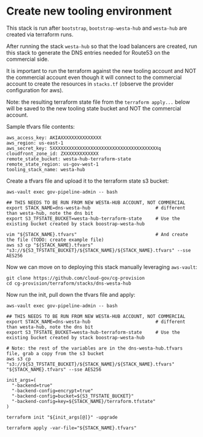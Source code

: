 # Create new tooling environment

This stack is run after `bootstrap`, `bootstrap-westa-hub` and `westa-hub` are created via terraform runs.

After running the stack `westa-hub` so that the load balancers are created, run this stack to generate the DNS entries needed for Route53 on the commercial side.

It is important to run the terraform against the new tooling account and NOT the commercial account even though it will connect to the commercial account to create the resources in `stacks.tf` (observe the provider configuration for aws).


Note: the resulting terraform state file from the `terraform apply...` below will be saved to the new tooling state bucket and NOT the commercial account.


Sample tfvars file contents:

```
aws_access_key: AKIAXXXXXXXXXXXXXXX
aws_region: us-east-1
aws_secret_key: 5XXXXXXXXXXXXXXXXXXXXXXXXXXXXXXXXXXXXXXXq
cloudfront_zone_id: ZXXXXXXXXXXXXX
remote_state_bucket: westa-hub-terraform-state
remote_state_region: us-gov-west-1
tooling_stack_name: westa-hub
```


Create a tfvars file and upload it to the terraform state s3 bucket:

```
aws-vault exec gov-pipeline-admin -- bash

## THIS NEEDS TO BE RUN FROM NEW WESTA-HUB ACCOUNT, NOT COMMERCIAL
export STACK_NAME=dns-westa-hub                        # different than westa-hub, note the dns bit
export S3_TFSTATE_BUCKET=westa-hub-terraform-state     # Use the existing bucket created by stack boostrap-westa-hub

vim "${STACK_NAME}.tfvars"                             # And create the file (TODO: create example file)
aws s3 cp "${STACK_NAME}.tfvars" "s3://${S3_TFSTATE_BUCKET}/${STACK_NAME}/${STACK_NAME}.tfvars" --sse AES256
```


Now we can move on to deploying this stack manually leveraging `aws-vault`:

```
git clone https://github.com/cloud-gov/cg-provision
cd cg-provision/terraform/stacks/dns-westa-hub
```


Now run the init, pull down the tfvars file and apply:

```
aws-vault exec gov-pipeline-admin -- bash

## THIS NEEDS TO BE RUN FROM NEW WESTA-HUB ACCOUNT, NOT COMMERCIAL
export STACK_NAME=dns-westa-hub                        # different than westa-hub, note the dns bit
export S3_TFSTATE_BUCKET=westa-hub-terraform-state     # Use the existing bucket created by stack boostrap-westa-hub

# Note: the rest of the variables are in the dns-westa-hub.tfvars file, grab a copy from the s3 bucket
aws s3 cp "s3://${S3_TFSTATE_BUCKET}/${STACK_NAME}/${STACK_NAME}.tfvars" "${STACK_NAME}.tfvars" --sse AES256

init_args=(
  "-backend=true"
  "-backend-config=encrypt=true"
  "-backend-config=bucket=${S3_TFSTATE_BUCKET}"
  "-backend-config=key=${STACK_NAME}/terraform.tfstate"
)

terraform init "${init_args[@]}" -upgrade

terraform apply -var-file="${STACK_NAME}.tfvars"
```
